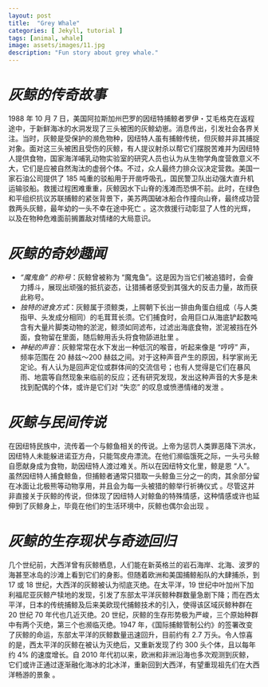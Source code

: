 ```yaml
---
layout: post
title:  "Grey Whale"
categories: [ Jekyll, tutorial ]
tags: [animal, whale]
image: assets/images/11.jpg
description: "Fun story about grey whale."
---
```


# *灰鲸的传奇故事*

1988 年 10 月 7 日，美国阿拉斯加州巴罗的因纽特捕鲸者罗伊・艾毛格克在返程途中，于新鲜海冰的水洞发现了三头被困的灰鲸幼崽。消息传出，引发社会各界关注。当时，灰鲸是受保护的濒危物种，因纽特人虽有捕鲸传统，但灰鲸并非其捕捉对象。面对这三头被困且受伤的灰鲸，有人提议射杀以帮它们摆脱苦难并为因纽特人提供食物，国家海洋哺乳动物实验室的研究人员也认为从生物学角度营救意义不大，它们是应被自然淘汰的虚弱个体。不过，众人最终力排众议决定营救。美国一家石油公司提供了 185 吨重的驳船用于开凿呼吸孔，国民警卫队出动强大直升机运输驳船。救援过程困难重重，灰鲸因水下山脊的浅滩而恐惧不前。此时，在绿色和平组织抗议苏联捕鲸的紧张背景下，美苏两国破冰船合作撞向山脊，最终成功营救两头灰鲸，最年幼的一头不幸在途中死亡 。这次救援行动彰显了人性的光辉，以及在物种危难面前搁置敌对情绪的大局意识。

# *灰鲸的奇妙趣闻*

- *“魔鬼鱼” 的称号*：灰鲸曾被称为 “魔鬼鱼”。这是因为当它们被追猎时，会奋力搏斗，展现出顽强的抵抗姿态，让猎捕者感受到其强大的反击力量，故而获此称号。
- *独特的进食方式*：灰鲸属于须鲸类，上腭朝下长出一排由角蛋白组成（与人类指甲、头发成分相同）的毛茸茸长须。它们捕食时，会用巨口从海底铲起数吨含有大量片脚类动物的淤泥，鲸须如同滤布，过滤出海底食物，淤泥被挡在外面，食物留在里面，随后鲸用舌头将食物舔进肚里 。
- *神秘的声音*：灰鲸常常在水下发出一种低沉的喉音，听起来像是 “哼哼” 声，频率范围在 20 赫兹～200 赫兹之间。对于这种声音产生的原因，科学家尚无定论。有人认为是回声定位或群体间的交流信号；也有人觉得是它们在暴风雨、地震等自然现象来临前的反应；还有研究发现，发出这种声音的大多是未找到配偶的个体，或许是它们对 “失恋” 的叹息或愤懑情绪的发泄 。

# *灰鲸与民间传说*

在因纽特民族中，流传着一个与鲸鱼相关的传说。上帝为惩罚人类罪恶降下洪水，因纽特人未能躲进诺亚方舟，只能驾皮舟漂流。在他们濒临饿死之际，一头弓头鲸自愿献身成为食物，助因纽特人渡过难关。所以在因纽特文化里，鲸是恩 “人”。虽然因纽特人捕食鲸鱼，但捕鲸者通常只猎取一头鲸鱼三分之一的肉，其余部分留在冰面让北极熊等动物享用，并且会为每一头被猎的鲸举行祈祷仪式 。尽管这并非直接关于灰鲸的传说，但体现了因纽特人对鲸鱼的特殊情感，这种情感或许也延伸到了灰鲸身上，毕竟在他们的生活环境中，灰鲸也偶尔会出现 。

# *灰鲸的生存现状与奇迹回归*

几个世纪前，大西洋曾有灰鲸栖息，人们能在新英格兰的岩石海岸、北海、波罗的海甚至冰岛的沙滩上看到它们的身影。但随着欧洲和美国捕鲸船队的大肆捕杀，到 17 或 18 世纪，大西洋的灰鲸被认为彻底灭绝。在太平洋，19 世纪中叶加州下加利福尼亚灰鲸产犊地的发现，引发了东部太平洋灰鲸种群数量急剧下降；而在西太平洋，日本的传统捕鲸及后来美欧现代捕鲸技术的引入，使得该区域灰鲸种群在 20 世纪 70 年代也几近灭绝。20 世纪，灰鲸的生存形势极为严峻，三个原始种群中有两个灭绝，第三个也濒临灭绝。1947 年，《国际捕鲸管制公约》的签署改变了灰鲸的命运，东部太平洋的灰鲸数量迅速回升，目前约有 2.7 万头。令人惊喜的是，西太平洋的灰鲸在被认为灭绝后，又重新发现了约 300 头个体，且以每年约 4% 的速度增长。自 2010 年代初以来，欧洲和非洲沿海也多次观测到灰鲸，它们或许正通过逐渐融化海冰的北冰洋，重新回到大西洋，有望重现祖先们在大西洋畅游的景象 。
